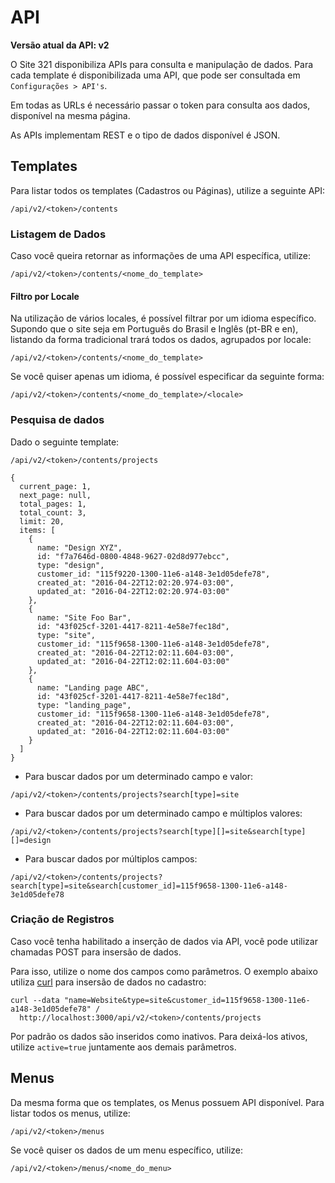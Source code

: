 # API

**Versão atual da API: v2**

O Site 321 disponibiliza APIs para consulta e manipulação de dados. Para cada template é disponibilizada uma API, que pode ser consultada em `Configurações > API's`.

Em todas as URLs é necessário passar o token para consulta aos dados, disponível na mesma página.

As APIs implementam REST e o tipo de dados disponível é JSON.

## Templates

Para listar todos os templates (Cadastros ou Páginas), utilize a seguinte API:

```
/api/v2/<token>/contents
```

### Listagem de Dados
Caso você queira retornar as informações de uma API específica, utilize:

```
/api/v2/<token>/contents/<nome_do_template>
```

#### Filtro por Locale

Na utilização de vários locales, é possível filtrar por um idioma específico. Supondo que o site seja em Português do Brasil e Inglês (pt-BR e en), listando da forma tradicional trará todos os dados, agrupados por locale:

```
/api/v2/<token>/contents/<nome_do_template>
```

Se você quiser apenas um idioma, é possível especificar da seguinte forma:

```
/api/v2/<token>/contents/<nome_do_template>/<locale>
```

### Pesquisa de dados

Dado o seguinte template:

```
/api/v2/<token>/contents/projects
```

```
{
  current_page: 1,
  next_page: null,
  total_pages: 1,
  total_count: 3,
  limit: 20,
  items: [
    {
      name: "Design XYZ",
      id: "f7a7646d-0800-4848-9627-02d8d977ebcc",
      type: "design",
      customer_id: "115f9220-1300-11e6-a148-3e1d05defe78",
      created_at: "2016-04-22T12:02:20.974-03:00",
      updated_at: "2016-04-22T12:02:20.974-03:00"
    },
    {
      name: "Site Foo Bar",
      id: "43f025cf-3201-4417-8211-4e58e7fec18d",
      type: "site",
      customer_id: "115f9658-1300-11e6-a148-3e1d05defe78",
      created_at: "2016-04-22T12:02:11.604-03:00",
      updated_at: "2016-04-22T12:02:11.604-03:00"
    },
    {
      name: "Landing page ABC",
      id: "43f025cf-3201-4417-8211-4e58e7fec18d",
      type: "landing_page",
      customer_id: "115f9658-1300-11e6-a148-3e1d05defe78",
      created_at: "2016-04-22T12:02:11.604-03:00",
      updated_at: "2016-04-22T12:02:11.604-03:00"
    }
  ]
}
```

- Para buscar dados por um determinado campo e valor:

```
/api/v2/<token>/contents/projects?search[type]=site
```

- Para buscar dados por um determinado campo e múltiplos valores:

```
/api/v2/<token>/contents/projects?search[type][]=site&search[type][]=design
```

- Para buscar dados por múltiplos campos:

```
/api/v2/<token>/contents/projects?search[type]=site&search[customer_id]=115f9658-1300-11e6-a148-3e1d05defe78
```

### Criação de Registros

Caso você tenha habilitado a inserção de dados via API, você pode utilizar chamadas POST para insersão de dados. 

Para isso, utilize o nome dos campos como parâmetros. O exemplo abaixo utiliza [curl](https://curl.haxx.se/) para insersão de dados no cadastro:

```
curl --data "name=Website&type=site&customer_id=115f9658-1300-11e6-a148-3e1d05defe78" / 
  http://localhost:3000/api/v2/<token>/contents/projects
```

Por padrão os dados são inseridos como inativos. Para deixá-los ativos, utilize `active=true` juntamente aos demais parâmetros.

## Menus

Da mesma forma que os templates, os Menus possuem API disponível. Para listar todos os menus, utilize:

```
/api/v2/<token>/menus
```

Se você quiser os dados de um menu específico, utilize:

```
/api/v2/<token>/menus/<nome_do_menu>
```